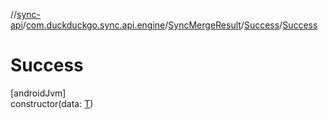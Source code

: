 //[sync-api](../../../../index.md)/[com.duckduckgo.sync.api.engine](../../index.md)/[SyncMergeResult](../index.md)/[Success](index.md)/[Success](-success.md)

# Success

[androidJvm]\
constructor(data: [T](index.md))
